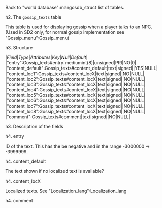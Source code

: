 Back to "world database":mangosdb_struct list of tables.

h2. The `gossip_texts` table

This table is used for displaying gossip when a player talks to an NPC. (Used in SD2 only, for normal gossip implementation see "Gossip_menu":Gossip_menu)

h3. Structure

|*Field*|*Type*|*Attributes*|*Key*|*Null*|*Default*|
|"entry":Gossip_texts#entry|mediumint(8)|unsigned|PRI|NO|0|
|"content_default":Gossip_texts#content_default|text|signed||YES|NULL|
|"content_loc1":Gossip_texts#content_locX|text|signed||NO|NULL|
|"content_loc2":Gossip_texts#content_locX|text|signed||NO|NULL|
|"content_loc3":Gossip_texts#content_locX|text|signed||NO|NULL|
|"content_loc4":Gossip_texts#content_locX|text|signed||NO|NULL|
|"content_loc5":Gossip_texts#content_locX|text|signed||NO|NULL|
|"content_loc6":Gossip_texts#content_locX|text|signed||NO|NULL|
|"content_loc7":Gossip_texts#content_locX|text|signed||NO|NULL|
|"content_loc8":Gossip_texts#content_locX|text|signed||NO|NULL|
|"comment":Gossip_texts#comment|text|signed||NO|NULL|

h3. Description of the fields

h4. entry

ID of the text. This has the be negative and in the range -3000000 -> -3999999.

h4. content_default

The text shown if no localized text is available?

h4. content_locX

Localized texts. See "Localization_lang":Localization_lang

h4. comment


